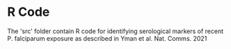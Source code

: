 # R Code

The 'src' folder contain R code for identifying serological markers of recent P. falciparum exposure as described in Yman et al. Nat. Comms. 2021


